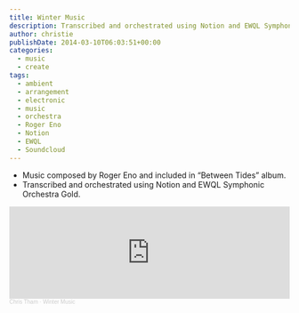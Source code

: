 ```yaml
---
title: Winter Music
description: Transcribed and orchestrated using Notion and EWQL Symphonic Orchestra Gold.
author: christie
publishDate: 2014-03-10T06:03:51+00:00
categories:
  - music
  - create
tags:
  - ambient
  - arrangement
  - electronic
  - music
  - orchestra
  - Roger Eno
  - Notion
  - EWQL
  - Soundcloud
---
```


- Music composed by Roger Eno and included in &#8220;Between Tides&#8221; album.
- Transcribed and orchestrated using Notion and EWQL Symphonic Orchestra Gold.

<iframe width="100%" height="166" scrolling="no" frameborder="no" allow="autoplay" src="https://w.soundcloud.com/player/?url=https%3A//api.soundcloud.com/tracks/139001779&color=%23ff5500&auto_play=false&hide_related=false&show_comments=true&show_user=true&show_reposts=false&show_teaser=true"></iframe><div style="font-size: 10px; color: #cccccc;line-break: anywhere;word-break: normal;overflow: hidden;white-space: nowrap;text-overflow: ellipsis; font-family: Interstate,Lucida Grande,Lucida Sans Unicode,Lucida Sans,Garuda,Verdana,Tahoma,sans-serif;font-weight: 100;"><a href="https://soundcloud.com/chris-tham" title="Chris Tham" target="_blank" style="color: #cccccc; text-decoration: none;">Chris Tham</a> · <a href="https://soundcloud.com/chris-tham/winter-music" title="Winter Music" target="_blank" style="color: #cccccc; text-decoration: none;">Winter Music</a></div>
